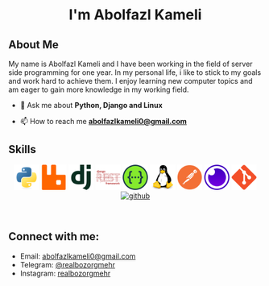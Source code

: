 <h1 align="center">I'm Abolfazl Kameli</h1>

## About Me

My name is Abolfazl Kameli and I have been working in the field of server side programming for one year.
In my personal life, i like to stick to my goals and work hard to achieve them. I enjoy learning new computer topics and
am eager to gain more knowledge in my working field.

- 💬 Ask me about **Python, Django and Linux**

- 📫 How to reach me **abolfazlkameli0@gmail.com**

## Skills
<p align="center">
<img src="https://github.com/devicons/devicon/blob/master/icons/python/python-original.svg" alt="python" height="50px">
<img src="https://github.com/devicons/devicon/blob/master/icons/rabbitmq/rabbitmq-original.svg" alt="rabbitmq" height="50px">
<img src="https://github.com/devicons/devicon/blob/master/icons/django/django-plain.svg" alt="django" height="50px">
<img src="https://github.com/devicons/devicon/blob/master/icons/djangorest/djangorest-line.svg" alt="drf" height="50px">
<img src="https://github.com/devicons/devicon/blob/master/icons/swagger/swagger-original.svg" alt="swagger-ui" height="50px">
<img src="https://github.com/devicons/devicon/blob/master/icons/linux/linux-original.svg" alt="linux" height="50px">
<img src="https://github.com/devicons/devicon/blob/master/icons/postman/postman-original.svg" alt="postman" height="50px">
<img src="https://github.com/devicons/devicon/blob/master/icons/insomnia/insomnia-original.svg" alt="insomnia" height="50px">
<img src="https://github.com/devicons/devicon/blob/master/icons/git/git-original.svg" alt="git" height="50px">
<a href="https://skillicons.dev">
<img src="https://skillicons.dev/icons?i=github" alt="github" height="50px"/>
</a>
</p>


<br>

<div>

## Connect with me:

- Email: [abolfazlkameli0@gmail.com](mailto:abolfazlkameli0@gmail.com)
- Telegram: [@realbozorgmehr](https://t.me/realbozorgmehr)
- Instagram: [realbozorgmehr](https://www.instagram.com/realbozorgmehr)

</div>
